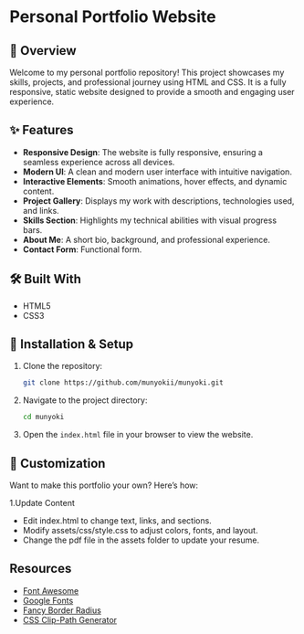 # Personal Portfolio Website

## 📌 Overview

Welcome to my personal portfolio repository! This project showcases my skills, projects, and professional journey using HTML and CSS.
It is a fully responsive, static website designed to provide a smooth and engaging user experience.

## ✨ Features

- **Responsive Design**: The website is fully responsive, ensuring a seamless experience across all devices.
- **Modern UI**: A clean and modern user interface with intuitive navigation.
- **Interactive Elements**: Smooth animations, hover effects, and dynamic content.
- **Project Gallery**: Displays my work with descriptions, technologies used, and links.
- **Skills Section**: Highlights my technical abilities with visual progress bars.
- **About Me**: A short bio, background, and professional experience.
- **Contact Form**: Functional form.

## 🛠️ Built With

- HTML5
- CSS3

## 🚀 Installation & Setup

1. Clone the repository:
   ```bash
   git clone https://github.com/munyokii/munyoki.git
   ```
2. Navigate to the project directory:
   ```bash
   cd munyoki
   ```
3. Open the `index.html` file in your browser to view the website.


## 🎨 Customization

Want to make this portfolio your own? Here’s how:

1.Update Content

  - Edit index.html to change text, links, and sections.
  - Modify assets/css/style.css to adjust colors, fonts, and layout.
  - Change the pdf file in the assets folder to update your resume.

## Resources

- [Font Awesome](https://fontawesome.com/)
- [Google Fonts](https://fonts.google.com/)
- [Fancy Border Radius](https://9elements.github.io/fancy-border-radius/)
- [CSS Clip-Path Generator](https://www.cssportal.com/css-clip-path-generator/)